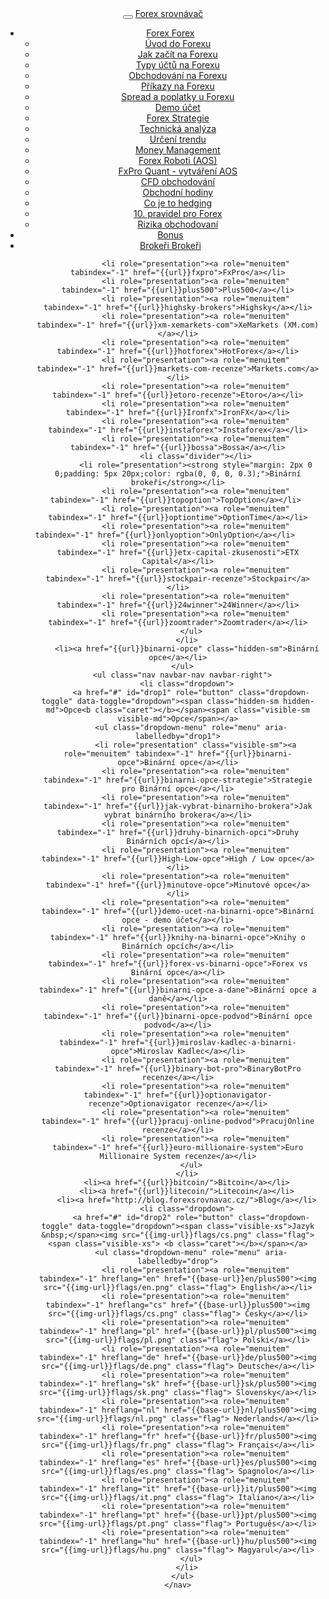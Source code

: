 ﻿<header class="navbar navbar-fixed-top navbar-inverse" id="top" role="banner">
  <div class="container">
    <div class="navbar-header">
      <button class="navbar-toggle collapsed" type="button" data-toggle="collapse" data-target=".toggle-navbar-collapse">
        <span class="icon-bar"></span>
        <span class="icon-bar"></span>
        <span class="icon-bar"></span>
      </button>
      <a href="{{url}}" class="navbar-brand">Forex <i class="fa fa-bar-chart-o"></i> srovnávač</a>
    </div>
    <nav class="navbar-collapse toggle-navbar-collapse collapse" role="navigation" style="height: 1px;" id="scrollpsy">
      <ul class="nav navbar-nav">
        <li class="dropdown">
          <a href="#" id="drop1" role="button" class="dropdown-toggle" data-toggle="dropdown">
            <span class="hidden-sm hidden-md">Forex <b class="caret"></b></span><span class="visible-sm visible-md">Forex</span>
          </a>
          <ul class="dropdown-menu" role="menu" aria-labelledby="drop1">
            <li role="presentation"><a role="menuitem" tabindex="-1" href="{{url}}uvod-do-forexu">Úvod do Forexu</a></li>
            <li role="presentation"><a role="menuitem" tabindex="-1" href="{{url}}jak-zacit-obchodovat-na-forexu">Jak začít na Forexu</a></li>
            <li role="presentation"><a role="menuitem" tabindex="-1" href="{{url}}typy-uctu-na-forexu">Typy účtů na Forexu</a></li>
            <li role="presentation"><a role="menuitem" tabindex="-1" href="{{url}}forex-obchodovavani">Obchodování na Forexu</a></li>   
            <li role="presentation"><a role="menuitem" tabindex="-1" href="{{url}}obchodni-prikazy-na-forexu">Příkazy na Forexu</a></li>
            <li role="presentation"><a role="menuitem" tabindex="-1" href="{{url}}spread-poplatky">Spread a poplatky u Forexu</a></li>
            <li role="presentation"><a role="menuitem" tabindex="-1" href="{{url}}demo-ucet">Demo účet</a></li>
            <li role="presentation"><a role="menuitem" tabindex="-1" href="{{url}}forex-strategie">Forex Strategie</a></li>
            <li role="presentation"><a role="menuitem" tabindex="-1" href="{{url}}technicka-analyza">Technická analýza</a></li>
            <li role="presentation"><a role="menuitem" tabindex="-1" href="{{url}}urceni-trendu">Určení trendu</a></li>
            <li role="presentation"><a role="menuitem" tabindex="-1" href="{{url}}money-management">Money Management</a></li>
            <li role="presentation"><a role="menuitem" tabindex="-1" href="{{url}}forex-roboti-aos">Forex Roboti (AOS)</a></li>
            <li role="presentation"><a role="menuitem" tabindex="-1" href="{{url}}fxpro-quant">FxPro Quant - vytváření AOS</a></li>
            <li role="presentation"><a role="menuitem" tabindex="-1" href="{{url}}cfd-contract-for-difference">CFD obchodování</a></li>     
            <li role="presentation"><a role="menuitem" tabindex="-1" href="{{url}}obchodni-hodiny-na-burze-a-forexu">Obchodní hodiny</a></li>
            <li role="presentation"><a role="menuitem" tabindex="-1" href="{{url}}hedging">Co je to hedging</a></li>
            <li role="presentation"><a role="menuitem" tabindex="-1" href="{{url}}10-pravidel-pro-uspesne-obchodovani-na-forexu">10. pravidel pro Forex</a></li>
            <li role="presentation"><a role="menuitem" tabindex="-1" href="{{url}}rizika-obchodovani-na-forexu">Rizika obchodovaní</a></li>
          </ul>
        </li>
        <li><a href="{{url}}forex-bonus-no-deposit-bez-vkladu" class="hidden-sm">Bonus</a></li>
        <li class="dropdown">
          <a href="#" id="drop1" role="button" class="dropdown-toggle" data-toggle="dropdown">
            <span class="hidden-sm hidden-md">Brokeři <b class="caret"></b></span><span class="visible-sm visible-md">Brokeři</span>
          </a>
          <ul class="dropdown-menu" role="menu" aria-labelledby="drop1">

            <li role="presentation"><a role="menuitem" tabindex="-1" href="{{url}}fxpro">FxPro</a></li>
            <li role="presentation"><a role="menuitem" tabindex="-1" href="{{url}}plus500">Plus500</a></li>
            <li role="presentation"><a role="menuitem" tabindex="-1" href="{{url}}highsky-brokers">Highsky</a></li>
            <li role="presentation"><a role="menuitem" tabindex="-1" href="{{url}}xm-xemarkets-com">XeMarkets (XM.com)</a></li>
            <li role="presentation"><a role="menuitem" tabindex="-1" href="{{url}}hotforex">HotForex</a></li>
            <li role="presentation"><a role="menuitem" tabindex="-1" href="{{url}}markets-com-recenze">Markets.com</a></li>
            <li role="presentation"><a role="menuitem" tabindex="-1" href="{{url}}etoro-recenze">Etoro</a></li>
            <li role="presentation"><a role="menuitem" tabindex="-1" href="{{url}}Ironfx">IronFX</a></li>
            <li role="presentation"><a role="menuitem" tabindex="-1" href="{{url}}instaforex">Instaforex</a></li>
            <li role="presentation"><a role="menuitem" tabindex="-1" href="{{url}}bossa">Bossa</a></li>
            <li class="divider"></li>
            <li role="presentation"><strong style="margin: 2px 0 0;padding: 5px 20px;color: rgba(0, 0, 0, 0.3);">Binární brokeři</strong></li>
            <li role="presentation"><a role="menuitem" tabindex="-1" href="{{url}}topoption">TopOption</a></li> 
            <li role="presentation"><a role="menuitem" tabindex="-1" href="{{url}}optiontime">OptionTime</a></li>
            <li role="presentation"><a role="menuitem" tabindex="-1" href="{{url}}onlyoption">OnlyOption</a></li>               
            <li role="presentation"><a role="menuitem" tabindex="-1" href="{{url}}etx-capital-zkusenosti">ETX Capital</a></li>
            <li role="presentation"><a role="menuitem" tabindex="-1" href="{{url}}stockpair-recenze">Stockpair</a></li>
            <li role="presentation"><a role="menuitem" tabindex="-1" href="{{url}}24winner">24Winner</a></li>
            <li role="presentation"><a role="menuitem" tabindex="-1" href="{{url}}zoomtrader">Zoomtrader</a></li>
          </ul>
        </li>
        <li><a href="{{url}}binarni-opce" class="hidden-sm">Binární opce</a></li>
      </ul>
      <ul class="nav navbar-nav navbar-right">
        <li class="dropdown">
          <a href="#" id="drop1" role="button" class="dropdown-toggle" data-toggle="dropdown"><span class="hidden-sm hidden-md">Opce<b class="caret"></b></span><span class="visible-sm visible-md">Opce</span></a>
          <ul class="dropdown-menu" role="menu" aria-labelledby="drop1">
            <li role="presentation" class="visible-sm"><a role="menuitem" tabindex="-1" href="{{url}}binarni-opce">Binární opce</a></li>
            <li role="presentation"><a role="menuitem" tabindex="-1" href="{{url}}binarni-opce-strategie">Strategie pro Binární opce</a></li>
            <li role="presentation"><a role="menuitem" tabindex="-1" href="{{url}}jak-vybrat-binarniho-brokera">Jak vybrat binárního brokera</a></li>
            <li role="presentation"><a role="menuitem" tabindex="-1" href="{{url}}druhy-binarnich-opci">Druhy Binárních opcí</a></li>
            <li role="presentation"><a role="menuitem" tabindex="-1" href="{{url}}High-Low-opce">High / Low opce</a></li>
            <li role="presentation"><a role="menuitem" tabindex="-1" href="{{url}}minutove-opce">Minutové opce</a></li>
            <li role="presentation"><a role="menuitem" tabindex="-1" href="{{url}}demo-ucet-na-binarni-opce">Binární opce - demo účet</a></li>
            <li role="presentation"><a role="menuitem" tabindex="-1" href="{{url}}knihy-na-binarni-opce">Knihy o Binárních opcích</a></li>
            <li role="presentation"><a role="menuitem" tabindex="-1" href="{{url}}forex-vs-binarni-opce">Forex vs Binární opce</a></li>
            <li role="presentation"><a role="menuitem" tabindex="-1" href="{{url}}binarni-opce-a-dane">Binární opce a daně</a></li>
            <li role="presentation"><a role="menuitem" tabindex="-1" href="{{url}}binarni-opce-podvod">Binární opce podvod</a></li>
            <li role="presentation"><a role="menuitem" tabindex="-1" href="{{url}}miroslav-kadlec-a-binarni-opce">Miroslav Kadlec</a></li>
            <li role="presentation"><a role="menuitem" tabindex="-1" href="{{url}}binary-bot-pro">BinaryBotPro recenze</a></li>
            <li role="presentation"><a role="menuitem" tabindex="-1" href="{{url}}optionavigator-recenze">Optionavigator recenze</a></li>
            <li role="presentation"><a role="menuitem" tabindex="-1" href="{{url}}pracuj-online-podvod">PracujOnline recenze</a></li>
            <li role="presentation"><a role="menuitem" tabindex="-1" href="{{url}}euro-millionaire-system">Euro Millionaire System recenze</a></li>
          </ul>
        </li>
        <li><a href="{{url}}bitcoin/">Bitcoin</a></li>
        <li><a href="{{url}}litecoin/">Litecoin</a></li>
        <li><a href="http://blog.forexsrovnavac.cz/">Blog</a></li>
        <li class="dropdown">
          <a href="#" id="drop2" role="button" class="dropdown-toggle" data-toggle="dropdown"><span class="visible-xs">Jazyk &nbsp;</span><img src="{{img-url}}flags/cs.png" class="flag"><span class="visible-xs"> <b class="caret"></b></span></a>
          <ul class="dropdown-menu" role="menu" aria-labelledby="drop">
            <li role="presentation"><a role="menuitem" tabindex="-1" hreflang="en" href="{{base-url}}en/plus500"><img src="{{img-url}}flags/en.png" class="flag"> English</a></li>
            <li role="presentation"><a role="menuitem" tabindex="-1" hreflang="cs" href="{{base-url}}plus500"><img src="{{img-url}}flags/cs.png" class="flag"> Česky</a></li>
            <li role="presentation"><a role="menuitem" tabindex="-1" hreflang="pl" href="{{base-url}}pl/plus500"><img src="{{img-url}}flags/pl.png" class="flag"> Polski</a></li>
            <li role="presentation"><a role="menuitem" tabindex="-1" hreflang="de" href="{{base-url}}de/plus500"><img src="{{img-url}}flags/de.png" class="flag"> Deutsche</a></li>
            <li role="presentation"><a role="menuitem" tabindex="-1" hreflang="sk" href="{{base-url}}sk/plus500"><img src="{{img-url}}flags/sk.png" class="flag"> Slovensky</a></li>
            <li role="presentation"><a role="menuitem" tabindex="-1" hreflang="nl" href="{{base-url}}nl/plus500"><img src="{{img-url}}flags/nl.png" class="flag"> Nederlands</a></li>
            <li role="presentation"><a role="menuitem" tabindex="-1" hreflang="fr" href="{{base-url}}fr/plus500"><img src="{{img-url}}flags/fr.png" class="flag"> Français</a></li>
            <li role="presentation"><a role="menuitem" tabindex="-1" hreflang="es" href="{{base-url}}es/plus500"><img src="{{img-url}}flags/es.png" class="flag"> Spagnolo</a></li>
            <li role="presentation"><a role="menuitem" tabindex="-1" hreflang="it" href="{{base-url}}it/plus500"><img src="{{img-url}}flags/it.png" class="flag"> Italiano</a></li>
            <li role="presentation"><a role="menuitem" tabindex="-1" hreflang="pt" href="{{base-url}}pt/plus500"><img src="{{img-url}}flags/pt.png" class="flag"> Português</a></li>
            <li role="presentation"><a role="menuitem" tabindex="-1" hreflang="hu" href="{{base-url}}hu/plus500"><img src="{{img-url}}flags/hu.png" class="flag"> Magyarul</a></li>
          </ul>
        </li>
      </ul>
    </nav>
  </div>
</header>